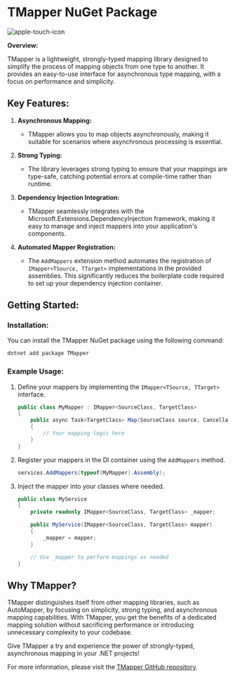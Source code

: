 # TMapper NuGet Package

![apple-touch-icon](https://github.com/JonathanThornander/TMapper/assets/43991450/adb3cd8d-7b79-4c40-867b-7573a1f6cadf)

**Overview:**

TMapper is a lightweight, strongly-typed mapping library designed to simplify the process of mapping objects from one type to another. It provides an easy-to-use interface for asynchronous type mapping, with a focus on performance and simplicity.

## Key Features:

1. **Asynchronous Mapping:**
   - TMapper allows you to map objects asynchronously, making it suitable for scenarios where asynchronous processing is essential.

2. **Strong Typing:**
   - The library leverages strong typing to ensure that your mappings are type-safe, catching potential errors at compile-time rather than runtime.

3. **Dependency Injection Integration:**
   - TMapper seamlessly integrates with the Microsoft.Extensions.DependencyInjection framework, making it easy to manage and inject mappers into your application's components.

4. **Automated Mapper Registration:**
   - The `AddMappers` extension method automates the registration of `IMapper<TSource, TTarget>` implementations in the provided assemblies. This significantly reduces the boilerplate code required to set up your dependency injection container.

## Getting Started:

### Installation:

You can install the TMapper NuGet package using the following command:

```bash
dotnet add package TMapper
```

### Example Usage:

1. Define your mappers by implementing the `IMapper<TSource, TTarget>` interface.

   ```csharp
   public class MyMapper : IMapper<SourceClass, TargetClass>
   {
       public async Task<TargetClass> Map(SourceClass source, CancellationToken cancellationToken = default)
       {
           // Your mapping logic here
       }
   }
   ```

2. Register your mappers in the DI container using the `AddMappers` method.

   ```csharp
   services.AddMappers(typeof(MyMapper).Assembly);
   ```

3. Inject the mapper into your classes where needed.

   ```csharp
   public class MyService
   {
       private readonly IMapper<SourceClass, TargetClass> _mapper;

       public MyService(IMapper<SourceClass, TargetClass> mapper)
       {
           _mapper = mapper;
       }

       // Use _mapper to perform mappings as needed
   }
   ```

## Why TMapper?

TMapper distinguishes itself from other mapping libraries, such as AutoMapper, by focusing on simplicity, strong typing, and asynchronous mapping capabilities. With TMapper, you get the benefits of a dedicated mapping solution without sacrificing performance or introducing unnecessary complexity to your codebase.

Give TMapper a try and experience the power of strongly-typed, asynchronous mapping in your .NET projects!

For more information, please visit the [TMapper GitHub repository](https://github.com/jonathanthornander/TMapper).
